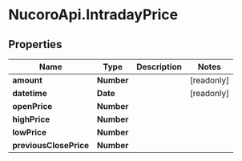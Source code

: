 # NucoroApi.IntradayPrice

## Properties

Name | Type | Description | Notes
------------ | ------------- | ------------- | -------------
**amount** | **Number** |  | [readonly] 
**datetime** | **Date** |  | [readonly] 
**openPrice** | **Number** |  | 
**highPrice** | **Number** |  | 
**lowPrice** | **Number** |  | 
**previousClosePrice** | **Number** |  | 


